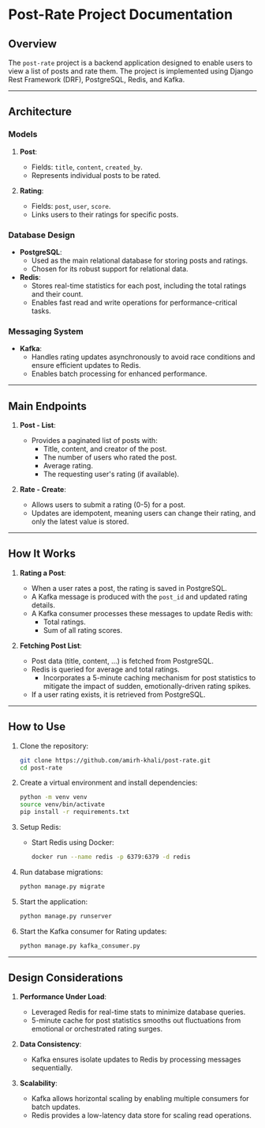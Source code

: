 
# Post-Rate Project Documentation

## Overview

The `post-rate` project is a backend application designed to enable users to view a list of posts and rate them. The project is implemented using Django Rest Framework (DRF), PostgreSQL, Redis, and Kafka.

---

## Architecture

### Models

1. **Post**:
    - Fields: `title`, `content`, `created_by`.
    - Represents individual posts to be rated.

2. **Rating**:
    - Fields: `post`, `user`, `score`.
    - Links users to their ratings for specific posts.

### Database Design

- **PostgreSQL**:
  - Used as the main relational database for storing posts and ratings.
  - Chosen for its robust support for relational data.
- **Redis**:
  - Stores real-time statistics for each post, including the total ratings and their count.
  - Enables fast read and write operations for performance-critical tasks.

### Messaging System

- **Kafka**:
  - Handles rating updates asynchronously to avoid race conditions and ensure efficient updates to Redis.
  - Enables batch processing for enhanced performance.

---

## Main Endpoints

1. **Post - List**:
    - Provides a paginated list of posts with:
      - Title, content, and creator of the post.
      - The number of users who rated the post.
      - Average rating.
      - The requesting user's rating (if available).

2. **Rate - Create**:
    - Allows users to submit a rating (0-5) for a post.
    - Updates are idempotent, meaning users can change their rating, and only the latest value is stored.

---

## How It Works

1. **Rating a Post**:
    - When a user rates a post, the rating is saved in PostgreSQL.
    - A Kafka message is produced with the `post_id` and updated rating details.
    - A Kafka consumer processes these messages to update Redis with:
      - Total ratings.
      - Sum of all rating scores.

2. **Fetching Post List**:
    - Post data (title, content, ...) is fetched from PostgreSQL.
    - Redis is queried for average and total ratings.
      - Incorporates a 5-minute caching mechanism for post statistics to mitigate the impact of sudden, emotionally-driven rating spikes.
    - If a user rating exists, it is retrieved from PostgreSQL.

---

## How to Use

1. Clone the repository:
    ```bash
    git clone https://github.com/amirh-khali/post-rate.git
    cd post-rate
    ```

2. Create a virtual environment and install dependencies:
    ```bash
    python -m venv venv
    source venv/bin/activate
    pip install -r requirements.txt
    ```

3. Setup Redis:
    - Start Redis using Docker:
      ```bash
      docker run --name redis -p 6379:6379 -d redis
      ```

4. Run database migrations:
    ```bash
    python manage.py migrate
    ```

5. Start the application:
    ```bash
    python manage.py runserver
    ```

6. Start the Kafka consumer for Rating updates:
    ```bash
    python manage.py kafka_consumer.py
    ```

---

## Design Considerations

1. **Performance Under Load**:
    - Leveraged Redis for real-time stats to minimize database queries.
    - 5-minute cache for post statistics smooths out fluctuations from emotional or orchestrated rating surges.

2. **Data Consistency**:
    - Kafka ensures isolate updates to Redis by processing messages sequentially.

3. **Scalability**:
    - Kafka allows horizontal scaling by enabling multiple consumers for batch updates.
    - Redis provides a low-latency data store for scaling read operations.
